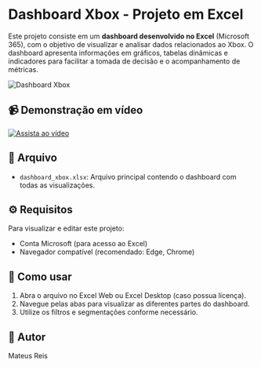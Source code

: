 # Dashboard Xbox - Projeto em Excel

Este projeto consiste em um **dashboard desenvolvido no Excel** (Microsoft 365), com o objetivo de visualizar e analisar dados relacionados ao Xbox. O dashboard apresenta informações em gráficos, tabelas dinâmicas e indicadores para facilitar a tomada de decisão e o acompanhamento de métricas.

![Dashboard Xbox](./imagem-dashboard.png)

## 📹 Demonstração em vídeo

[![Assista ao vídeo](https://img.youtube.com/vi/ID_DO_VIDEO/hqdefault.jpg)](https://www.youtube.com/watch?v=ID_DO_VIDEO)

## 📂 Arquivo

- `dashboard_xbox.xlsx`: Arquivo principal contendo o dashboard com todas as visualizações.

## ⚙️ Requisitos

Para visualizar e editar este projeto:

- Conta Microsoft (para acesso ao Excel)
- Navegador compatível (recomendado: Edge, Chrome)

## 🚀 Como usar

1. Abra o arquivo no Excel Web ou Excel Desktop (caso possua licença).
2. Navegue pelas abas para visualizar as diferentes partes do dashboard.
3. Utilize os filtros e segmentações conforme necessário.

## 📝 Autor

Mateus Reis
